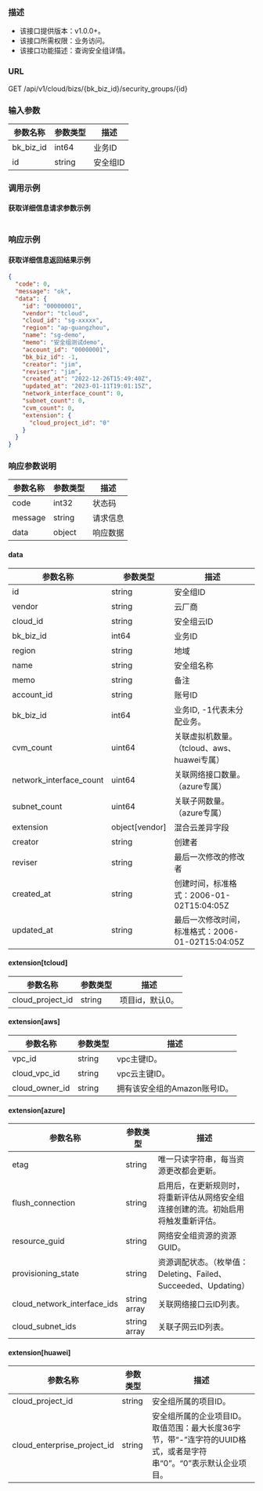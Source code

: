 ### 描述

- 该接口提供版本：v1.0.0+。
- 该接口所需权限：业务访问。
- 该接口功能描述：查询安全组详情。

### URL

GET /api/v1/cloud/bizs/{bk_biz_id}/security_groups/{id}

### 输入参数

| 参数名称       | 参数类型   | 描述    |
|------------|--------|-------|
| bk_biz_id  | int64  | 业务ID  |
| id         | string | 安全组ID |

### 调用示例

#### 获取详细信息请求参数示例

```json
```

### 响应示例

#### 获取详细信息返回结果示例

```json
{
  "code": 0,
  "message": "ok",
  "data": {
    "id": "00000001",
    "vendor": "tcloud",
    "cloud_id": "sg-xxxxx",
    "region": "ap-guangzhou",
    "name": "sg-demo",
    "memo": "安全组测试demo",
    "account_id": "00000001",
    "bk_biz_id": -1,
    "creator": "jim",
    "reviser": "jim",
    "created_at": "2022-12-26T15:49:40Z",
    "updated_at": "2023-01-11T19:01:15Z",
    "network_interface_count": 0,
    "subnet_count": 0,
    "cvm_count": 0,
    "extension": {
      "cloud_project_id": "0"
    }
  }
}
```

### 响应参数说明

| 参数名称    | 参数类型   | 描述   |
|---------|--------|------|
| code    | int32  | 状态码  |
| message | string | 请求信息 |
| data    | object | 响应数据 |

#### data

| 参数名称                    | 参数类型           | 描述                            |
|-------------------------|----------------|-------------------------------|
| id                      | string         | 安全组ID                         |
| vendor                  | string         | 云厂商                           |
| cloud_id                | string         | 安全组云ID                        |
| bk_biz_id               | int64          | 业务ID                          |
| region                  | string         | 地域                            |
| name                    | string         | 安全组名称                         |
| memo                    | string         | 备注                            |
| account_id              | string         | 账号ID                          |
| bk_biz_id               | int64          | 业务ID, -1代表未分配业务。              |
| cvm_count               | uint64         | 关联虚拟机数量。（tcloud、aws、huawei专属） |
| network_interface_count | uint64         | 关联网络接口数量。（azure专属）            |
| subnet_count            | uint64         | 关联子网数量。（azure专属）              |
| extension               | object[vendor] | 混合云差异字段                       |
| creator                 | string         | 创建者                           |
| reviser                 | string         | 最后一次修改的修改者                    |
| created_at              | string         | 创建时间，标准格式：2006-01-02T15:04:05Z                          |
| updated_at              | string         | 最后一次修改时间，标准格式：2006-01-02T15:04:05Z                      |

#### extension[tcloud]

| 参数名称             | 参数类型   | 描述        |
|------------------|--------|-----------|
| cloud_project_id | string | 项目id，默认0。 |

#### extension[aws]

| 参数名称           | 参数类型   | 描述                |
|----------------|--------|-------------------|
| vpc_id         | string | vpc主键ID。          |
| cloud_vpc_id   | string | vpc云主键ID。         |
| cloud_owner_id | string | 拥有该安全组的Amazon账号ID。 |

#### extension[azure]

| 参数名称                        | 参数类型         | 描述                                              |
|-----------------------------|--------------|-------------------------------------------------|
| etag                        | string       | 唯一只读字符串，每当资源更改都会更新。                             |
| flush_connection            | string       | 启用后，在更新规则时，将重新评估从网络安全组连接创建的流。初始启用将触发重新评估。       |
| resource_guid               | string       | 网络安全组资源的资源GUID。                                 |
| provisioning_state          | string       | 资源调配状态。（枚举值：Deleting、Failed、Succeeded、Updating） |
| cloud_network_interface_ids | string array | 关联网络接口云ID列表。                                    |
| cloud_subnet_ids            | string array | 关联子网云ID列表。                                      |

#### extension[huawei]

| 参数名称                        | 参数类型   | 描述                                                               |
|-----------------------------|--------|------------------------------------------------------------------|
| cloud_project_id            | string | 安全组所属的项目ID。                                                      |
| cloud_enterprise_project_id | string | 安全组所属的企业项目ID。取值范围：最大长度36字节，带“-”连字符的UUID格式，或者是字符串“0”。“0”表示默认企业项目。 |
